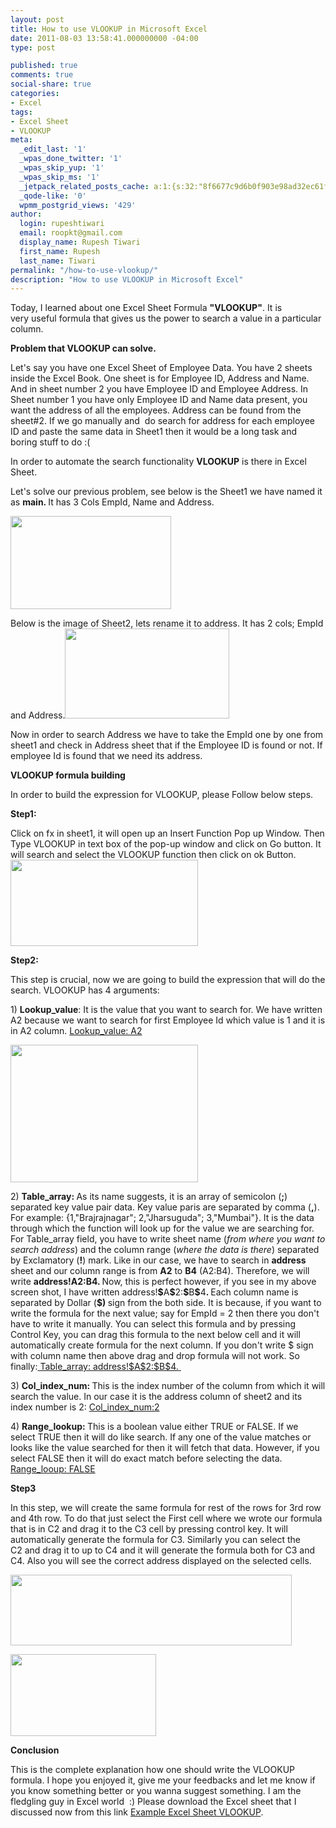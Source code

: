 ```yaml
---
layout: post
title: How to use VLOOKUP in Microsoft Excel
date: 2011-08-03 13:58:41.000000000 -04:00
type: post

published: true
comments: true
social-share: true
categories:
- Excel
tags:
- Excel Sheet
- VLOOKUP
meta:
  _edit_last: '1'
  _wpas_done_twitter: '1'
  _wpas_skip_yup: '1'
  _wpas_skip_ms: '1'
  _jetpack_related_posts_cache: a:1:{s:32:"8f6677c9d6b0f903e98ad32ec61f8deb";a:2:{s:7:"expires";i:1610275406;s:7:"payload";a:3:{i:0;a:1:{s:2:"id";i:311;}i:1;a:1:{s:2:"id";i:361;}i:2;a:1:{s:2:"id";i:118;}}}}
  _qode-like: '0'
  wpmm_postgrid_views: '429'
author:
  login: rupeshtiwari
  email: roopkt@gmail.com
  display_name: Rupesh Tiwari
  first_name: Rupesh
  last_name: Tiwari
permalink: "/how-to-use-vlookup/"
description: "How to use VLOOKUP in Microsoft Excel"
---
```

<p>
				Today, I learned about one Excel Sheet Formula <strong>"VLOOKUP"</strong>. It is very useful formula that gives us the power to search a value in a particular column.  </p>
<p><strong>Problem that VLOOKUP can solve.</strong></p>
<p>Let's say you have one Excel Sheet of Employee Data. You have 2 sheets inside the Excel Book. One sheet is for Employee ID, Address and Name. And in sheet number 2 you have Employee ID and Employee Address. In Sheet number 1 you have only Employee ID and Name data present, you want the address of all the employees. Address can be found from the sheet#2. If we go manually and  do search for address for each employee ID and paste the same data in Sheet1 then it would be a long task and boring stuff to do :(</p>
<p>In order to automate the search functionality <strong>VLOOKUP</strong> is there in Excel Sheet.</p>
<p>Let's solve our previous problem, see below is the Sheet1 we have named it as <strong>main. </strong>It has 3 Cols EmpId, Name and Address.</p>
<p><a href="http://rupeshtiwari.com/wp-content/uploads/2011/08/1.png"><img class="alignnone size-full wp-image-439" title="1" src="{{ site.baseurl }}/assets/2011/08/1.png" alt="" width="257" height="149" /></a></p>
<p>Below is the image of Sheet2, lets rename it to address. It has 2 cols; EmpId and Address.<a href="http://rupeshtiwari.com/wp-content/uploads/2011/08/2.png"><img class="alignnone size-full wp-image-440" title="2" src="{{ site.baseurl }}/assets/2011/08/2.png" alt="" width="263" height="144" /></a></p>
<p>Now in order to search Address we have to take the EmpId one by one from sheet1 and check in Address sheet that if the Employee ID is found or not. If employee Id is found that we need its address.</p>
<p><strong>VLOOKUP formula building</strong></p>
<p>In order to build the expression for VLOOKUP, please Follow below steps.</p>
<p><strong>Step1:</strong></p>
<p>Click on fx in sheet1, it will open up an Insert Function Pop up Window. Then Type VLOOKUP in text box of the pop-up window and click on Go button. It will search and select the VLOOKUP function then click on ok Button.<a href="http://rupeshtiwari.com/wp-content/uploads/2011/08/3.jpg"><img class="alignnone size-medium wp-image-441" title="3" src="{{ site.baseurl }}/assets/2011/08/3.jpg?w=300" alt="" width="300" height="138" /></a></p>
<p><strong>Step2: </strong></p>
<p>This step is crucial, now we are going to build the expression that will do the search. VLOOKUP has 4 arguments:</p>
<p>1) <strong>Lookup_value</strong>: It is the value that you want to search for. We have written A2 because we want to search for first Employee Id which value is 1 and it is in A2 column. <span style="text-decoration:underline;">Lookup_value: A2</span></p>
<p><span style="text-decoration:underline;"><a href="http://rupeshtiwari.com/wp-content/uploads/2011/08/4.jpg"><img class="alignnone size-medium wp-image-442" title="4" src="{{ site.baseurl }}/assets/2011/08/4.jpg?w=300" alt="" width="300" height="220" /></a></span></p>
<p>2) <strong>Table_array: </strong>As its name suggests, it is an array of semicolon (<strong>;</strong>) separated key value pair data. Key value paris are separated by comma (<strong>,</strong>). For example: {1,"Brajrajnagar"; 2,"Jharsuguda"; 3,"Mumbai"}. It is the data through which the function will look up for the value we are searching for. For Table_array field, you have to write sheet name (<em>from where you want to search address</em>) and the column range (<em>where the data is there</em>) separated by Exclamatory (<strong>!</strong>) mark. Like in our case, we have to search in <strong>address </strong>sheet and our column range is from <strong>A2</strong> to <strong>B4</strong> (A2:B4). Therefore, we will write <strong>address!A2:B4. </strong>Now, this is perfect however, if you see in my above screen shot, I have written address!<strong>$</strong>A<strong>$</strong>2:<strong>$</strong>B<strong>$</strong>4<strong>. </strong>Each column name is separated by Dollar (<strong>$) </strong>sign from the both side. It is because, if you want to write the formula for the next value; say for EmpId = 2 then there you don't have to write it manually. You can select this formula and by pressing Control Key, you can drag this formula to the next below cell and it will automatically create formula for the next column. If you don't write $ sign with column name then above drag and drop formula will not work. So finally:<span style="text-decoration:underline;"> Table_array: address!$A$2:$B$4. </span></p>
<p>3) <strong>Col_index_num: </strong>This is the index number of the column from which it will search the value. In our case it is the address column of sheet2 and its index number is 2: <span style="text-decoration:underline;">Col_index_num:2</span></p>
<p>4) <strong>Range_lookup: </strong>This is a boolean value either TRUE or FALSE. If we select TRUE then it will do like search. If any one of the value matches or looks like the value searched for then it will fetch that data. However, if you select FALSE then it will do exact match before selecting the data. <span style="text-decoration:underline;">Range_looup: FALSE</span></p>
<p><strong>Step3</strong></p>
<p>In this step, we will create the same formula for rest of the rows for 3rd row and 4th row. To do that just select the First cell where we wrote our formula that is in C2 and drag it to the C3 cell by pressing control key. It will automatically generate the formula for C3. Similarly you can select the C2 and drag it to up to C4 and it will generate the formula both for C3 and C4. Also you will see the correct address displayed on the selected cells.</p>
<p><strong><a href="http://rupeshtiwari.com/wp-content/uploads/2011/08/5.jpg"><img class="alignnone size-full wp-image-444" title="5" src="{{ site.baseurl }}/assets/2011/08/5.jpg" alt="" width="450" height="113" /></a></strong></p>
<p><strong><a href="http://rupeshtiwari.com/wp-content/uploads/2011/08/6.jpg"><img class="alignnone size-full wp-image-443" title="6" src="{{ site.baseurl }}/assets/2011/08/6.jpg" alt="" width="233" height="131" /></a></strong></p>
<p><strong>Conclusion</strong></p>
<p>This is the complete explanation how one should write the VLOOKUP formula. I hope you enjoyed it, give me your feedbacks and let me know if you know something better or you wanna suggest something. I am the fledgling guy in Excel world  :) Please download the Excel sheet that I discussed now from this link <a href="http://rupeshtiwari.com/wp-content/uploads/2011/08/vlookup.xlsx">Example Excel Sheet VLOOKUP</a>.		</p>
